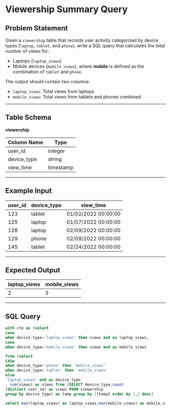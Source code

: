 # Viewership Summary Query

## Problem Statement

Given a `viewership` table that records user activity categorized by device types (`laptop`, `tablet`, and `phone`), write a SQL query that calculates the total number of views for:
- Laptops (`laptop_views`)
- Mobile devices (`mobile_views`), where **mobile** is defined as the combination of `tablet` and `phone`.

The output should contain two columns:
- `laptop_views`: Total views from laptops
- `mobile_views`: Total views from tablets and phones combined


---

## Table Schema

**viewership**

| Column Name | Type    |
|-------------|---------|
| user_id     | integer |
| device_type | string  |
| view_time   | timestamp |

---

## Example Input

| user_id | device_type | view_time           |
|---------|-------------|---------------------|
| 123     | tablet      | 01/02/2022 00:00:00 |
| 125     | laptop      | 01/07/2022 00:00:00 |
| 128     | laptop      | 02/09/2022 00:00:00 |
| 129     | phone       | 02/09/2022 00:00:00 |
| 145     | tablet      | 02/24/2022 00:00:00 |

---

## Expected Output

| laptop_views | mobile_views |
|--------------|--------------|
| 2            | 3            |

---

## SQL Query

```sql
with cte as (select 
case
when device_type='laptop_views' then views end as laptop_views,
case
when device_type='mobile_views' then views end as mobile_views

from (select 
CASe 
when device_type='phone' then 'mobile_views'
when device_type='tablet' then 'mobile_views'
else
'laptop_views' end as device_type
, sum(views) as views from (SELECT device_type,count
(distinct user_id) as views FROM viewership 
group by device_type) as temp group by 1)temp2 order by 1,2 desc)

select max(laptop_views) as laptop_views,max(mobile_views) as mobile_views from cte;
